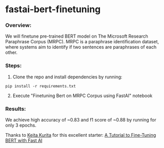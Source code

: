 # fastai-bert-finetuning

### Overview:

We will finetune pre-trained BERT model on The Microsoft Research Paraphrase Corpus (MRPC). MRPC is a paraphrase identification dataset, where systems aim to identify if two sentences are paraphrases of each other.

### Steps:

1. Clone the repo and install dependencies by running:

```pip install -r requirements.txt```

2. Execute "Finetuning Bert on MRPC Corpus using FastAI" notebook

### Results:

We achieve high accuracy of ~0.83 and f1 score of ~0.88 by running for only 3 epochs.

Thanks to [Keita Kurita](https://github.com/keitakurita) for this excellent starter: [A Tutorial to Fine-Tuning BERT with Fast AI](http://mlexplained.com/2019/05/13/a-tutorial-to-fine-tuning-bert-with-fast-ai/)